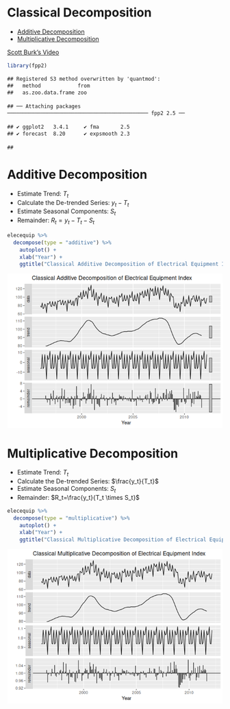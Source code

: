 Classical Decomposition
================

- <a href="#additive-decomposition"
  id="toc-additive-decomposition">Additive Decomposition</a>
- <a href="#multiplicative-decomposition"
  id="toc-multiplicative-decomposition">Multiplicative Decomposition</a>

[Scott Burk’s
Video](https://www.youtube.com/watch?v=vHoxz8ArxMQ&list=PLX-TyAzMwGs-I3i5uiCin37VFMSy4c50F&index=9)

``` r
library(fpp2)
```

    ## Registered S3 method overwritten by 'quantmod':
    ##   method            from
    ##   as.zoo.data.frame zoo

    ## ── Attaching packages ────────────────────────────────────────────── fpp2 2.5 ──

    ## ✔ ggplot2   3.4.1     ✔ fma       2.5  
    ## ✔ forecast  8.20      ✔ expsmooth 2.3

    ## 

# Additive Decomposition

- Estimate Trend: $T_t$
- Calculate the De-trended Series: $y_t-T_t$
- Estimate Seasonal Components: $S_t$
- Remainder: $R_t=y_t-T_t-S_t$

``` r
elecequip %>% 
  decompose(type = "additive") %>%
    autoplot() +
    xlab("Year") +
    ggtitle("Classical Additive Decomposition of Electrical Equipment Index")
```

![](09ClassicalDecomposition_files/figure-gfm/unnamed-chunk-2-1.png)<!-- -->

# Multiplicative Decomposition

- Estimate Trend: $T_t$
- Calculate the De-trended Series: $\frac{y_t}{T_t}$
- Estimate Seasonal Components: $S_t$
- Remainder: $R_t=\frac{y_t}{T_t \times S_t}$

``` r
elecequip %>% 
  decompose(type = "multiplicative") %>%
    autoplot() +
    xlab("Year") +
    ggtitle("Classical Multiplicative Decomposition of Electrical Equipment Index")
```

![](09ClassicalDecomposition_files/figure-gfm/unnamed-chunk-3-1.png)<!-- -->
